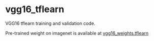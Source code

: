 # vgg16_tflearn

VGG16 tflearn training and validation code.

Pre-trained weight on imagenet is available at [vgg16_weights.tflearn](https://www.dropbox.com/s/hioon82uqchtasn/vgg16_weights.tflearn?dl=0)
